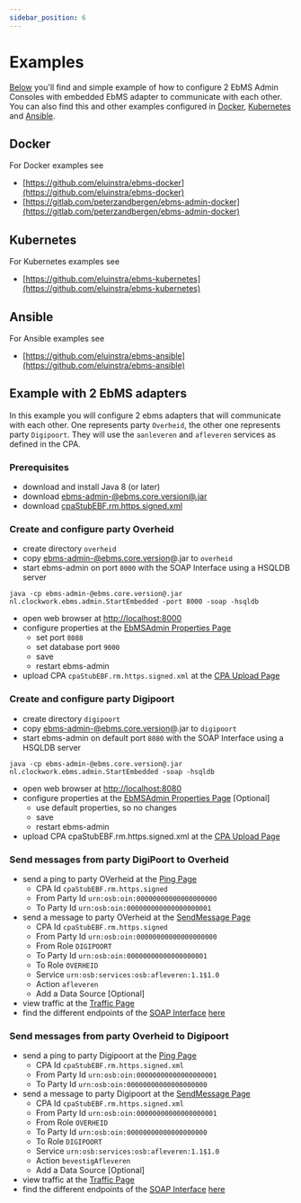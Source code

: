 ```yaml
---
sidebar_position: 6
---
```


# Examples

[Below](#example-with-2-ebms-adapters) you'll find and simple example of how to configure 2 EbMS Admin Consoles with embedded EbMS adapter to communicate with each other.
You can also find this and other examples configured in [Docker](#docker), [Kubernetes](#kubernetes) and [Ansible](#ansible).

## Docker

For Docker examples see
- [https://github.com/eluinstra/ebms-docker](https://github.com/eluinstra/ebms-docker)
- [https://gitlab.com/peterzandbergen/ebms-admin-docker](https://gitlab.com/peterzandbergen/ebms-admin-docker)

## Kubernetes

For Kubernetes examples see
- [https://github.com/eluinstra/ebms-kubernetes](https://github.com/eluinstra/ebms-kubernetes)

## Ansible

For Ansible examples see
- [https://github.com/eluinstra/ebms-ansible](https://github.com/eluinstra/ebms-ansible)

## Example with 2 EbMS adapters

In this example you will configure 2 ebms adapters that will communicate with each other. One represents party `Overheid`, the other one represents party `Digipoort`. They will use the `aanleveren` and `afleveren` services as defined in the CPA.

### Prerequisites

- download and install Java 8 (or later)
- download [ebms-admin-@ebms.core.version@.jar](https://github.com/eluinstra/ebms-admin/releases/download/ebms-admin-@ebms.core.version@/ebms-admin-@ebms.core.version@.jar)
- download [cpaStubEBF.rm.https.signed.xml](https://raw.githubusercontent.com/eluinstra/ebms-admin/ebms-admin-2.17.3/resources/CPAs/cpaStubEBF.rm.https.signed.xml)

### Create and configure party Overheid

- create directory `overheid`
- copy ebms-admin-@ebms.core.version@.jar to `overheid`
- start ebms-admin on port `8000` with the SOAP Interface using a HSQLDB server
```
java -cp ebms-admin-@ebms.core.version@.jar nl.clockwork.ebms.admin.StartEmbedded -port 8000 -soap -hsqldb
```
- open web browser at [http://localhost:8000](http://localhost:8000)
- configure properties at the [EbMSAdmin Properties Page](https://localhost:8000/wicket/bookmarkable/nl.clockwork.ebms.admin.web.configuration.EbMSAdminPropertiesPage)
	- set port `8088`
	- set database port `9000`
	- save
	- restart ebms-admin
- upload CPA `cpaStubEBF.rm.https.signed.xml` at the [CPA Upload Page](http://localhost:8000/wicket/bookmarkable/nl.clockwork.ebms.admin.web.service.cpa.CPAUploadPage)

### Create and configure party Digipoort

- create directory `digipoort`
- copy ebms-admin-@ebms.core.version@.jar to `digipoort`
- start ebms-admin on default port `8080` with the SOAP Interface using a HSQLDB server
```
java -cp ebms-admin-@ebms.core.version@.jar nl.clockwork.ebms.admin.StartEmbedded -soap -hsqldb
```
- open web browser at [http://localhost:8080](http://localhost:8080)
- configure properties at the [EbMSAdmin Properties Page](http://localhost:8080/wicket/bookmarkable/nl.clockwork.ebms.admin.web.configuration.EbMSAdminPropertiesPage) [Optional]
	- use default properties, so no changes
	- save
	- restart ebms-admin
- upload CPA cpaStubEBF.rm.https.signed.xml at the [CPA Upload Page](http://localhost:8080/wicket/bookmarkable/nl.clockwork.ebms.admin.web.service.cpa.CPAUploadPage)

### Send messages from party DigiPoort to Overheid

- send a ping to party OVerheid at the [Ping Page](http://localhost:8080/wicket/bookmarkable/nl.clockwork.ebms.admin.web.service.message.PingPage)
	- CPA Id `cpaStubEBF.rm.https.signed`
	- From Party Id `urn:osb:oin:00000000000000000000`
	- To Party Id `urn:osb:oin:000000000000000000001`
- send a message to party OVerheid at the [SendMessage Page](http://localhost:8080/wicket/bookmarkable/nl.clockwork.ebms.admin.web.service.message.SendMessagePageX)
	- CPA Id `cpaStubEBF.rm.https.signed`
	- From Party Id `urn:osb:oin:00000000000000000000`
	- From Role `DIGIPOORT`
	- To Party Id `urn:osb:oin:00000000000000000001`
	- To Role `OVERHEID`
	- Service `urn:osb:services:osb:afleveren:1.1$1.0`
	- Action `afleveren`
	- Add a Data Source [Optional]
- view traffic at the [Traffic Page](http://localhost:8080/wicket/bookmarkable/nl.clockwork.ebms.admin.web.message.TrafficPage)
- find the different endpoints of the [SOAP Interface](soap) [here](http://localhost:8080/service)

### Send messages from party Overheid to Digipoort

- send a ping to party Digipoort at the [Ping Page](http://localhost:8000/wicket/bookmarkable/nl.clockwork.ebms.admin.web.service.message.PingPage)
	- CPA Id `cpaStubEBF.rm.https.signed.xml`
	- From Party Id `urn:osb:oin:00000000000000000001`
	- To Party Id `urn:osb:oin:00000000000000000000`
- send a message to party Digipoort at the [SendMessage Page](http://localhost:8000/wicket/bookmarkable/nl.clockwork.ebms.admin.web.service.message.SendMessagePageX)
	- CPA Id `cpaStubEBF.rm.https.signed.xml`
	- From Party Id `urn:osb:oin:00000000000000000001`
	- From Role `OVERHEID`
	- To Party Id `urn:osb:oin:00000000000000000000`
	- To Role `DIGIPOORT`
	- Service `urn:osb:services:osb:afleveren:1.1$1.0`
	- Action `bevestigAfleveren`
	- Add a Data Source [Optional]
- view traffic at the [Traffic Page](http://localhost:8000/wicket/bookmarkable/nl.clockwork.ebms.admin.web.message.TrafficPage)
- find the different endpoints of the [SOAP Interface](soap) [here](http://localhost:8000/service)
